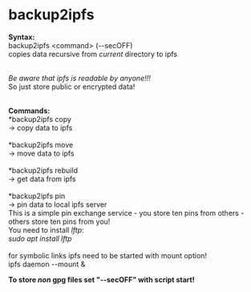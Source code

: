 # backup2ipfs

<b>Syntax:</b><br>
backup2ipfs &lt;command&gt; (--secOFF)<br>
copies data recursive from <i>current</i> directory to ipfs<br><br>

*Be aware that ipfs is readable by anyone!!!*<br>
So just store public or encrypted data!<br><br>

<b>Commands:</b><br>
*backup2ipfs copy<br>
-&gt; copy data to ipfs<br>
<br>
*backup2ipfs move<br>
-&gt; move data to ipfs<br>
<br>
*backup2ipfs rebuild<br>
-&gt; get data from ipfs<br>
<br>
*backup2ipfs pin<br>
-&gt; pin data to local ipfs server<br>
This is a simple pin exchange service - you store ten pins from others - others store ten pins from you!<br>
You need to install <i>lftp</i>:<br>
<i>sudo apt install lftp</i>
<br>
<br>
 for symbolic links ipfs need to be started with mount option!<br>
 ipfs daemon --mount &amp;
 
 <b>To store *non* gpg files set "--secOFF" with script start!</b>
